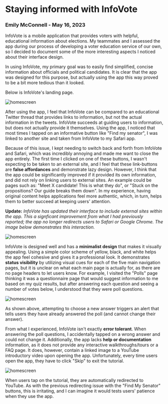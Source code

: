 # Staying informed with InfoVote

### Emily McConnell - May 16, 2023 ###
 

InfoVote is a mobile application that provides voters with helpful, educational information about elections. My teammates and I assessed the app during our process of developing a voter education service of our own, so I decided to document some of the more interesting aspects I noticed about their interface design. 

In using InfoVote, my primary goal was to easily find simplified, concise information about officials and political candidates. It is clear that the app was designed for this purpose, but actually using the app this way proved to be a bit more tedious than it looked.

Below is InfoVote's landing page.

![homescreen](https://github.com/UsabilityEngineering/ux-portfolio-egmcconnell/assets/123515641/9d5bc9d2-9295-48d9-b25d-1b977d83a39b)

After using the app, I feel that InfoVote can be compared to an educational Twitter thread that provides links to information, but not the actual information in the tweets. InfoVote succeeds at guiding users to information, but does not actually provide it themselves. Using the app, I noticed that most times I tapped on an informative button like "Find my senator", I was linked to another site and taken from InfoVote to my Safari app. 

Because of this issue, I kept needing to switch back and forth from InfoVote and Safari, which was incredibly annoying and made me want to close the app entirely. The first time I clicked on one of these buttons, I wasn't expecting to be taken to an external site, and I feel that these link-buttons are **false affordances** and demonstrate lazy design. However, I think that the app could be significantly improved if it provided its own information, and did not rely on linking users to external sites. An example could be pages such as: "Meet X candidate! This is what they do", or "Stuck on the propositions? Our guide breaks them down". In my experience, having original content helps applications feel more authentic, which, in turn, helps them to better succeed at keeping users' attention.

**Update:** *InfoVote has updated their interface to include external sites within the app. This a signficant improvement from what I had previously reported; the app no longer redirects users to Safari or Google Chrome. The image below demonstrates this interaction.*

![homescreen](https://github.com/UsabilityEngineering/ux-portfolio-egmcconnell/assets/123515641/60af0cef-8b97-452f-98a0-908b1850948f)


InfoVote is designed well and has a **minimalist design** that makes it visually appealing. Using a simple color scheme of yellow, black, and white helps the app feel cohesive and gives it a professional look. It demonstrates **status visibility** by utilizing visual cues for each of the five main navigation pages, but it is unclear on what each main page is actually for, as there are no page headers to let users know. For example, I visited the "Polls" page thinking it was a questionnaire page that would suggest information to me based on my quiz results, but after answering each question and seeing a number of votes below, I understood that they were poll questions. 

![homescreen](https://github.com/UsabilityEngineering/ux-portfolio-egmcconnell/assets/123515641/90a38c3f-401c-4f0a-a5cd-baab8bf9ceb7)

As shown above, attempting to choose a new answer triggers an alert that tells users they have already answered the poll (and cannot change their answer).

From what I experienced, InfoVote isn't exactly **error tolerant**. When answering the poll questions, I accidentally tapped on a wrong answer and could not change it. Additionally, the app lacks **help or documentation** information, as it does not provide any interactive walkthroughs/tours or a FAQ page. It does, however, contain a linked image to a YouTube introductory video upon opening the app. Unfortunately, every time users open the app, they have to click "Skip" to exit the tutorial.

![homescreen](https://github.com/UsabilityEngineering/ux-portfolio-egmcconnell/assets/123515641/592fcda2-71d5-410e-aede-681cb38ab5cc)

When users tap on the tutorial, they are automatically redirected to YouTube. As with the previous redirecting issue with the "Find My Senator" buttons, this is irritating, and I can imagine it would tests users' patience when they use the app.

